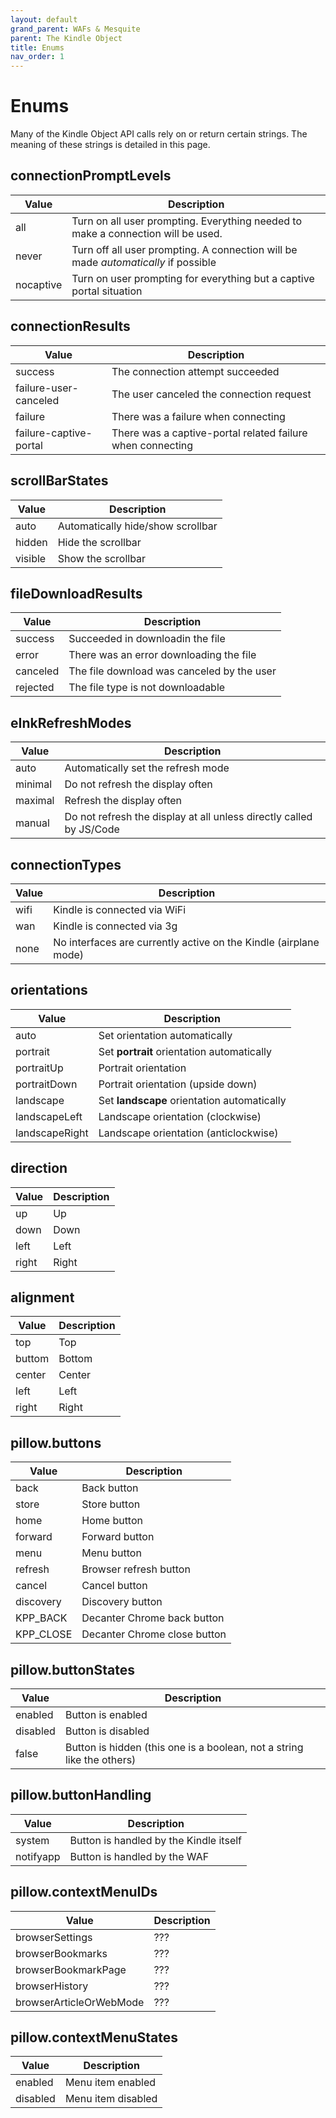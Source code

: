 ```yaml
---
layout: default
grand_parent: WAFs & Mesquite
parent: The Kindle Object
title: Enums
nav_order: 1
---
```


# Enums
Many of the Kindle Object API calls rely on or return certain strings. The meaning of these strings is detailed in this page.


## connectionPromptLevels

| Value     | Description                                                                        |
|-----------|------------------------------------------------------------------------------------|
| all       | Turn on all user prompting. Everything needed to make a connection will be used.   |
| never     | Turn off all user prompting. A connection will be made _automatically_ if possible |
| nocaptive | Turn on user prompting for everything but a captive portal situation               |


## connectionResults

| Value                  | Description                                                |
|------------------------|------------------------------------------------------------|
| success                | The connection attempt succeeded                           |
| failure-user-canceled  | The user canceled the connection request                   |
| failure                | There was a failure when connecting                        |
| failure-captive-portal | There was a captive-portal related failure when connecting |


## scrollBarStates

| Value   | Description                       |
|---------|-----------------------------------|
| auto    | Automatically hide/show scrollbar |
| hidden  | Hide the scrollbar                |
| visible | Show the scrollbar                |


## fileDownloadResults

| Value    | Description                                |
|----------|--------------------------------------------|
| success  | Succeeded in downloadin the file           |
| error    | There was an error downloading the file    |
| canceled | The file download was canceled by the user |
| rejected | The file type is not downloadable          |


## eInkRefreshModes

| Value   | Description                                                         |
|---------|---------------------------------------------------------------------|
| auto    | Automatically set the refresh mode                                  |
| minimal | Do not refresh the display often                                    |
| maximal | Refresh the display often                                           |
| manual  | Do not refresh the display at all unless directly called by JS/Code |


## connectionTypes

| Value | Description                                                      |
|-------|------------------------------------------------------------------|
| wifi  | Kindle is connected via WiFi                                     |
| wan   | Kindle is connected via 3g                                       |
| none  | No interfaces are currently active on the Kindle (airplane mode) |


## orientations

| Value          | Description                                 |
|----------------|---------------------------------------------|
| auto           | Set orientation automatically               |
| portrait       | Set **portrait** orientation automatically  |
| portraitUp     | Portrait orientation                        |
| portraitDown   | Portrait orientation (upside down)          |
| landscape      | Set **landscape** orientation automatically |
| landscapeLeft  | Landscape orientation (clockwise)           |
| landscapeRight | Landscape orientation (anticlockwise)       |


## direction

| Value | Description |
|-------|-------------|
| up    | Up          |
| down  | Down        |
| left  | Left        |
| right | Right       |


## alignment

| Value  | Description |
|--------|-------------|
| top    | Top         |
| buttom | Bottom      |
| center | Center      |
| left   | Left        |
| right  | Right       |


## pillow.buttons

| Value     | Description                  |
|-----------|------------------------------|
| back      | Back button                  |
| store     | Store button                 |
| home      | Home button                  |
| forward   | Forward button               |
| menu      | Menu button                  |
| refresh   | Browser refresh button       |
| cancel    | Cancel button                |
| discovery | Discovery button             |
| KPP_BACK  | Decanter Chrome back button  |
| KPP_CLOSE | Decanter Chrome close button |


## pillow.buttonStates

| Value    | Description                                                             |
|----------|-------------------------------------------------------------------------|
| enabled  | Button is enabled                                                       |
| disabled | Button is disabled                                                      |
| false    | Button is hidden (this one is a boolean, not a string like the others)  |


## pillow.buttonHandling

| Value     | Description                            |
|-----------|----------------------------------------|
| system    | Button is handled by the Kindle itself |
| notifyapp | Button is handled by the WAF           |


## pillow.contextMenuIDs

| Value                   | Description |
|-------------------------|-------------|
| browserSettings         | ???         |
| browserBookmarks        | ???         |
| browserBookmarkPage     | ???         |
| browserHistory          | ???         |
| browserArticleOrWebMode | ???         |


## pillow.contextMenuStates

| Value    | Description        |
|----------|--------------------|
| enabled  | Menu item enabled  |
| disabled | Menu item disabled |
